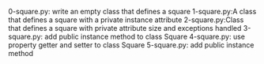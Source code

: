 0-square.py: write an empty class that defines a square
1-square.py:A class that defines a square with a private instance attribute
2-square.py:Class that defines a square with private attribute size and exceptions handled
3-square.py: add public instance method to class Square
4-square.py: use property getter and setter to class Square
5-square.py: add public instance method
